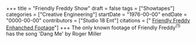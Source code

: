 +++
title = "Friendly Freddy Show"
draft = false
tags = ["Showtapes"]
categories = ["Creative Engineering"]
startDate = "1976-00-00"
endDate = "0000-00-00"
contributors = ["Studio 18 Ent"]
citations = [" [Friendly Freddy Enhanched Footage](https://youtu.be/4SqkZFYxpyo)"]
+++
The only known footage of Friendly Freddy<sup>(1)</sup> has the song 'Dang Me' by Roger Miller
